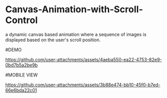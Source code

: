 # Canvas-Animation-with-Scroll-Control
 a dynamic canvas based animation where a sequence of images is displayed based on the user's scroll position.

#DEMO

https://github.com/user-attachments/assets/4aeba550-ea22-4753-82e9-0bd7b5a2be9b

#MOBILE VIEW

https://github.com/user-attachments/assets/3b88e474-bb10-45f0-b7ed-66e6bda22c01
